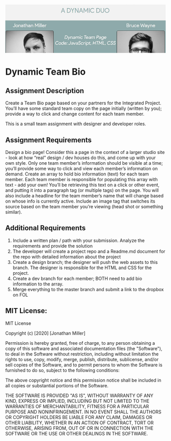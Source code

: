 ![header image](/images/readmeBanner.jpg "Dynamic Team Bio Project")

# Dynamic Team Bio

## Assignment Description
Create a Team Bio page based on your partners for the Integrated Project. You’ll have some standard team copy on the page initially (written by you); provide a way to click and change content for each team member.

This is a small team assignment with designer and developer roles.

## Assignment Requirements
Design a bio page! Consider this a page in the context of a larger studio site - look at how “real” design / dev houses do this, and come up with your own style.
Only one team member’s information should be visible at a time; you’ll provide some way to click and view each member’s information on demand.
Create an array to hold bio information (text) for each team member. Each team member is responsible for populating this array with text - add your own! You’ll be retrieving this text on a click or other event, and putting it into a paragraph tag (or multiple tags) on the page.
You will also include a headline for the team member’s name that will change based on
whose info is currently active.
Include an image tag that switches its source based on the team member you’re viewing
(head shot or something similar).
## Additional Requirements
1. Include a written plan / path with your submission. Analyze the requirements
and provide the solution
2. The developer will create a project repo and a Readme.md document for the repo with
detailed information about the project
3. Create a design branch; the designer will push the web assets to this branch. The
designer is responsible for the HTML and CSS for the project.
4. Create a dev branch for each member; BOTH need to add bio information to the array.
5. Merge everything to the master branch and submit a link to the dropbox on FOL 

## MIT License:
MIT License

Copyright (c) [2020] [Jonathan Miller]

Permission is hereby granted, free of charge, to any person obtaining a copy
of this software and associated documentation files (the "Software"), to deal
in the Software without restriction, including without limitation the rights
to use, copy, modify, merge, publish, distribute, sublicense, and/or sell
copies of the Software, and to permit persons to whom the Software is
furnished to do so, subject to the following conditions:

The above copyright notice and this permission notice shall be included in all
copies or substantial portions of the Software.

THE SOFTWARE IS PROVIDED "AS IS", WITHOUT WARRANTY OF ANY KIND, EXPRESS OR
IMPLIED, INCLUDING BUT NOT LIMITED TO THE WARRANTIES OF MERCHANTABILITY,
FITNESS FOR A PARTICULAR PURPOSE AND NONINFRINGEMENT. IN NO EVENT SHALL THE
AUTHORS OR COPYRIGHT HOLDERS BE LIABLE FOR ANY CLAIM, DAMAGES OR OTHER
LIABILITY, WHETHER IN AN ACTION OF CONTRACT, TORT OR OTHERWISE, ARISING FROM,
OUT OF OR IN CONNECTION WITH THE SOFTWARE OR THE USE OR OTHER DEALINGS IN THE
SOFTWARE.


